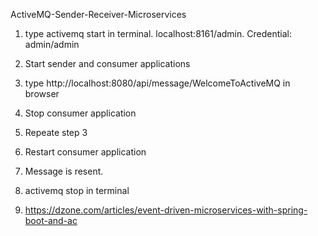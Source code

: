 ActiveMQ-Sender-Receiver-Microservices

1. type activemq start in terminal.  localhost:8161/admin. Credential: admin/admin
2. Start sender and consumer applications
3. type http://localhost:8080/api/message/WelcomeToActiveMQ in browser
4. Stop consumer application
5. Repeate step 3
6. Restart consumer application
7. Message is resent.
8. activemq stop in terminal

8. https://dzone.com/articles/event-driven-microservices-with-spring-boot-and-ac

